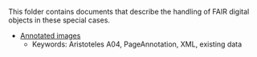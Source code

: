This folder contains documents that describe the handling of FAIR digital objects in these special cases.

- [Annotated images][pageannotation]
    - Keywords: Aristoteles A04, PageAnnotation, XML, existing data


[pageannotation]: pageannotation.md